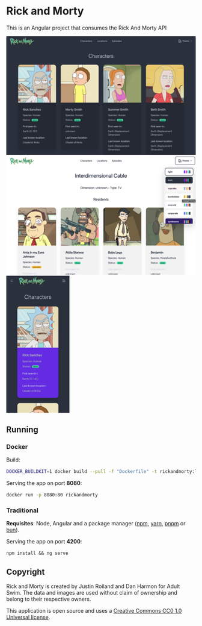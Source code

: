 # Rick and Morty

This is an Angular project that consumes the Rick And Morty API

<img src="./screenshots/desktop-dark.png" style="width:40em; height:auto"/>

<img src="./screenshots/theming.png" style="width:40em; height:auto"/>
<img src="./screenshots/mobile-dark.png" style="width:12em; height:auto"/>

## Running

### Docker

Build:

```zsh
DOCKER_BUILDKIT=1 docker build --pull -f "Dockerfile" -t rickandmorty:latest "."
```

Serving the app on port **8080**:

```zsh
docker run -p 8080:80 rickandmorty
```

### Traditional

**Requisites**: Node, Angular and a package manager ([npm][npm-link], [yarn][yarn-link], [pnpm][pnpm-link] or [bun][bun-link]).

Serving the app on port **4200**:

```shell
npm install && ng serve
```

## Copyright

Rick and Morty is created by Justin Roiland and Dan Harmon for Adult Swim. The data and images are used without claim of ownership and belong to their respective owners.

This application is open source and uses a [Creative Commons CC0 1.0 Universal license][license-link].

[docker-build-link]: https://github.com/vitormmatos/vitormmatos.github.io/actions/workflows/build.yml
[docker-build-badge]: https://github.com/vitormmatos/vitormmatos.github.io/actions/workflows/build.yml/badge.svg?branch=main
[license-icon]: https://flat.badgen.net/npm/license/cc-md
[license-link]: https://github.com/idleberg/Creative-Commons-Markdown/blob/main/4.0/zero.markdown
[api-link]: https://rickandmortyapi.com/
[npm-link]: https://www.npmjs.com/
[yarn-link]: https://yarnpkg.com/
[pnpm-link]: https://pnpm.io/
[bun-link]: https://bun.sh/

